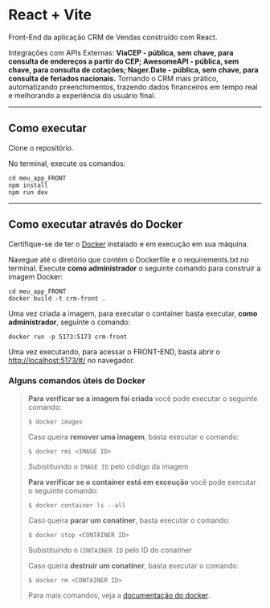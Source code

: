 # React + Vite

Front-End da aplicação CRM de Vendas construído com React. 

Integrações com APIs Externas: **ViaCEP - pública, sem chave, para consulta de endereços a partir do CEP; AwesomeAPI - pública, sem chave, para consulta de cotações; Nager.Date - pública, sem chave, para consulta de feriados nacionais.** Tornando o CRM mais prático, automatizando preenchimentos, trazendo dados financeiros em tempo real e melhorando a experiência do usuário final.


---
## Como executar

Clone o repositório.

No terminal, execute os comandos:

```
cd meu_app_FRONT
npm install
npm run dev
```


---
## Como executar através do Docker
Certifique-se de ter o [Docker](https://docs.docker.com/engine/install/) instalado e em execução em sua máquina.

Navegue até o diretório que contém o Dockerfile e o requirements.txt no terminal.
Execute **como administrador** o seguinte comando para construir a imagem Docker:

```
cd meu_app_FRONT
docker build -t crm-front .
```

Uma vez criada a imagem, para executar o container basta executar, **como administrador**, seguinte o comando:

```
docker run -p 5173:5173 crm-front
```

Uma vez executando, para acessar o FRONT-END, basta abrir o [http://localhost:5173/#/](http://localhost:5173/#/) no navegador.



### Alguns comandos úteis do Docker

>**Para verificar se a imagem foi criada** você pode executar o seguinte comando:
>
>```
>$ docker images
>```
>
> Caso queira **remover uma imagem**, basta executar o comando:
>```
>$ docker rmi <IMAGE ID>
>```
>Subistituindo o `IMAGE ID` pelo código da imagem
>
>**Para verificar se o container está em exceução** você pode executar o seguinte comando:
>
>```
>$ docker container ls --all
>```
>
> Caso queira **parar um conatiner**, basta executar o comando:
>```
>$ docker stop <CONTAINER ID>
>```
>Subistituindo o `CONTAINER ID` pelo ID do conatiner
>
>
> Caso queira **destruir um conatiner**, basta executar o comando:
>```
>$ docker rm <CONTAINER ID>
>```
>Para mais comandos, veja a [documentação do docker](https://docs.docker.com/engine/reference/run/).
